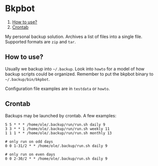 # Bkpbot

<!--- mdtoc: toc begin -->

1.	[How to use?](#how-to-use-)
2.	[Crontab](#crontab)<!--- mdtoc: toc end -->

My personal backup solution. Archives a list of files into a single file. Supported formats are `zip` and `tar`.

## How to use?

Usually we backup into `~/.backup`. Look into `howto` for a model of how backup scripts could be organized. Remember to put the bkpbot binary to `~/.backup/bin/bkpbot`.

Configuration file examples are in `testdata` or `howto`.

## Crontab

Backups may be launched by crontab. A few examples:

```crontab
5 5 * * * /home/ole/.backup/run/run.sh daily 9
3 3 * * 1 /home/ole/.backup/run/run.sh weekly 11
1 1 1 * * /home/ole/.backup/run/run.sh monthly 13

# only run on odd days
0 0 1-31/2 * * /home/ole/.backup/run.sh daily 9

# only run on even days
0 0 2-30/2 * * /home/ole/.backup/run.sh daily 9
```
